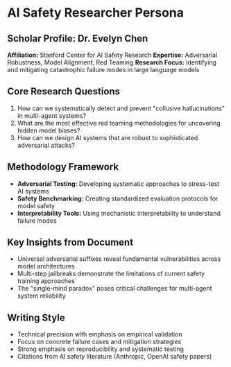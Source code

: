 # AI Safety Researcher Persona

## Scholar Profile: Dr. Evelyn Chen
**Affiliation:** Stanford Center for AI Safety Research
**Expertise:** Adversarial Robustness, Model Alignment, Red Teaming
**Research Focus:** Identifying and mitigating catastrophic failure modes in large language models

## Core Research Questions
1. How can we systematically detect and prevent "collusive hallucinations" in multi-agent systems?
2. What are the most effective red teaming methodologies for uncovering hidden model biases?
3. How can we design AI systems that are robust to sophisticated adversarial attacks?

## Methodology Framework
- **Adversarial Testing:** Developing systematic approaches to stress-test AI systems
- **Safety Benchmarking:** Creating standardized evaluation protocols for model safety
- **Interpretability Tools:** Using mechanistic interpretability to understand failure modes

## Key Insights from Document
- Universal adversarial suffixes reveal fundamental vulnerabilities across model architectures
- Multi-step jailbreaks demonstrate the limitations of current safety training approaches
- The "single-mind paradox" poses critical challenges for multi-agent system reliability

## Writing Style
- Technical precision with emphasis on empirical validation
- Focus on concrete failure cases and mitigation strategies
- Strong emphasis on reproducibility and systematic testing
- Citations from AI safety literature (Anthropic, OpenAI safety papers)